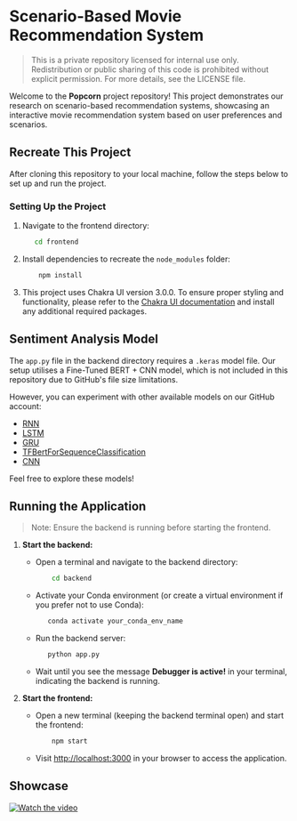 # Scenario-Based Movie Recommendation System

> This is a private repository licensed for internal use only. Redistribution or public sharing of this code is prohibited without explicit permission. For more details, see the LICENSE file.

Welcome to the **Popcorn** project repository! This project demonstrates our research on scenario-based recommendation systems, showcasing an interactive movie recommendation system based on user preferences and scenarios.

## Recreate This Project

After cloning this repository to your local machine, follow the steps below to set up and run the project.

### Setting Up the Project

1. Navigate to the frontend directory:
   
    ```bash
       cd frontend
    ```
2. Install dependencies to recreate the `node_modules` folder:
   
    ```bash
        npm install
    ```
3. This project uses Chakra UI version 3.0.0. To ensure proper styling and functionality, please refer to the [Chakra UI documentation](https://www.chakra-ui.com/docs/get-started/installation) and install any additional required packages.

## Sentiment Analysis Model

The `app.py` file in the backend directory requires a `.keras` model file. Our setup utilises a Fine-Tuned BERT + CNN model, which is not included in this repository due to GitHub's file size limitations.

However, you can experiment with other available models on our GitHub account:
- [RNN](https://github.com/bitacode/Movie-Reviews-Sentiment-Classification-RNN.git)
- [LSTM](https://github.com/bitacode/Movie-Reviews-Sentiment-Classification-LSTM.git)
- [GRU](https://github.com/bitacode/Movie-Reviews-Sentiment-Classification-GRU.git)
- [TFBertForSequenceClassification](https://github.com/bitacode/Movie-Reviews-Sentiment-Classification-Fine-Tuned-BERT.git)
- [CNN](https://github.com/bitacode/Movie-Reviews-Sentiment-Classification-CNN.git)

Feel free to explore these models!

## Running the Application

> Note: Ensure the backend is running before starting the frontend.

1. **Start the backend:**
   - Open a terminal and navigate to the backend directory:
   
     ```bash
         cd backend
     ```
   - Activate your Conda environment (or create a virtual environment if you prefer not to use Conda):
     
      ```bash
         conda activate your_conda_env_name
      ```
   - Run the backend server:
     
      ```bash
         python app.py
      ```
   - Wait until you see the message **Debugger is active!** in your terminal, indicating the backend is running.

2. **Start the frontend:**
   - Open a new terminal (keeping the backend terminal open) and start the frontend:
     
     ```bash
         npm start
     ```
   - Visit [http://localhost:3000](http://localhost:3000) in your browser to access the application.

## Showcase

[![Watch the video](https://github.com/bitacode/images/blob/main/thumbnail-2.png)](https://youtu.be/wKY4JtDLRiE)
